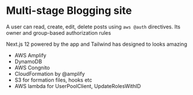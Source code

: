# Multi-stage Blogging site

A user can read, create, edit, delete posts using `aws @auth` directives. Its owner and group-based authorization rules

Next.js 12 powered by the app and Tailwind has designed to looks amazing

- AWS Amplify
- DynamoDB
- AWS Congnito
- CloudFormation by @amplify
- S3 for formation files, hooks etc
- AWS lambda for UserPoolClient, UpdateRolesWithID
